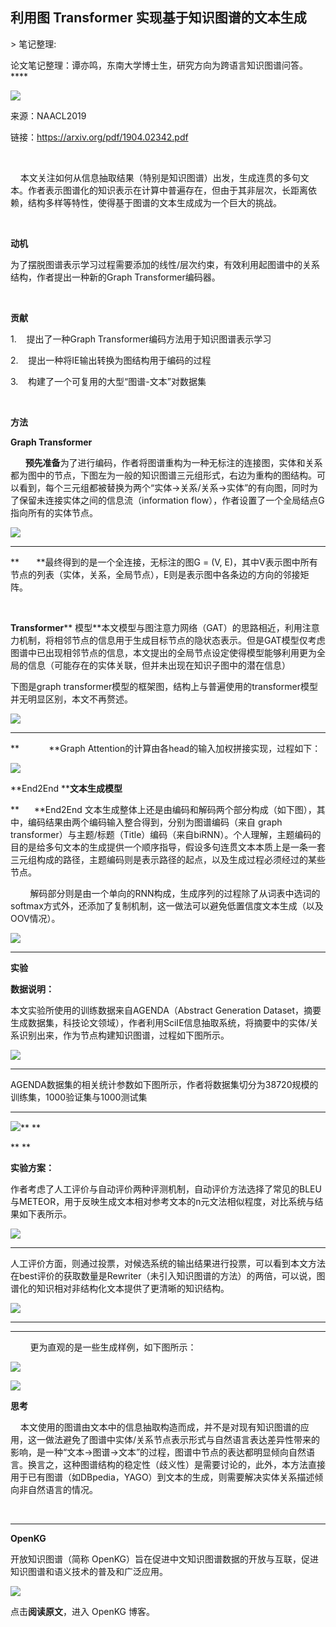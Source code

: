 
## 利用图 Transformer 实现基于知识图谱的文本生成

&gt; 笔记整理: 

论文笔记整理：谭亦鸣，东南大学博士生，研究方向为跨语言知识图谱问答。****





![](img/利用图-Transformer-实现基于知识图谱的文本生成.md_1.png)

来源：NAACL2019

链接：https://arxiv.org/pdf/1904.02342.pdf

 

    本文关注如何从信息抽取结果（特别是知识图谱）出发，生成连贯的多句文本。作者表示图谱化的知识表示在计算中普遍存在，但由于其非层次，长距离依赖，结构多样等特性，使得基于图谱的文本生成成为一个巨大的挑战。

 

**动机**

为了摆脱图谱表示学习过程需要添加的线性/层次约束，有效利用起图谱中的关系结构，作者提出一种新的Graph Transformer编码器。

 

**贡献**

1.    提出了一种Graph Transformer编码方法用于知识图谱表示学习

2.    提出一种将IE输出转换为图结构用于编码的过程

3.    构建了一个可复用的大型“图谱-文本”对数据集

 

**方法**

**Graph Transformer**

      **预先准备**为了进行编码，作者将图谱重构为一种无标注的连接图，实体和关系都为图中的节点，下图左为一般的知识图谱三元组形式，右边为重构的图结构。可以看到，每个三元组都被替换为两个“实体-&gt;关系/关系-&gt;实体”的有向图，同时为了保留未连接实体之间的信息流（information flow），作者设置了一个全局结点G指向所有的实体节点。

![](img/利用图-Transformer-实现基于知识图谱的文本生成.md_2.png)

****

**       **最终得到的是一个全连接，无标注的图G = (V, E)，其中V表示图中所有节点的列表（实体，关系，全局节点），E则是表示图中各条边的方向的邻接矩阵。

           

**Transformer**** 模型**本文模型与图注意力网络（GAT）的思路相近，利用注意力机制，将相邻节点的信息用于生成目标节点的隐状态表示。但是GAT模型仅考虑图谱中已出现相邻节点的信息，本文提出的全局节点设定使得模型能够利用更为全局的信息（可能存在的实体关联，但并未出现在知识子图中的潜在信息）

下图是graph transformer模型的框架图，结构上与普遍使用的transformer模型并无明显区别，本文不再赘述。

![](img/利用图-Transformer-实现基于知识图谱的文本生成.md_3.png)

****

**            **Graph Attention的计算由各head的输入加权拼接实现，过程如下：

![](img/利用图-Transformer-实现基于知识图谱的文本生成.md_4.png)



**End2End ****文本生成模型**

**      **End2End 文本生成整体上还是由编码和解码两个部分构成（如下图），其中，编码结果由两个编码输入整合得到，分别为图谱编码（来自 graph transformer）与主题/标题（Title）编码（来自biRNN）。个人理解，主题编码的目的是给多句文本的生成提供一个顺序指导，假设多句连贯文本本质上是一条一套三元组构成的路径，主题编码则是表示路径的起点，以及生成过程必须经过的某些节点。

        解码部分则是由一个单向的RNN构成，生成序列的过程除了从词表中选词的softmax方式外，还添加了复制机制，这一做法可以避免低置信度文本生成（以及OOV情况）。

![](img/利用图-Transformer-实现基于知识图谱的文本生成.md_5.png)

****

**实验**

**数据说明：**

本文实验所使用的训练数据来自AGENDA（Abstract Generation Dataset，摘要生成数据集，科技论文领域），作者利用SciIE信息抽取系统，将摘要中的实体/关系识别出来，作为节点构建知识图谱，过程如下图所示。

![](img/利用图-Transformer-实现基于知识图谱的文本生成.md_6.png)

****

AGENDA数据集的相关统计参数如下图所示，作者将数据集切分为38720规模的训练集，1000验证集与1000测试集

****

![](img/利用图-Transformer-实现基于知识图谱的文本生成.md_7.png)** **

** **

**实验方案：**

作者考虑了人工评价与自动评价两种评测机制，自动评价方法选择了常见的BLEU与METEOR，用于反映生成文本相对参考文本的n元文法相似程度，对比系统与结果如下表所示。

![](img/利用图-Transformer-实现基于知识图谱的文本生成.md_8.png)

****

人工评价方面，则通过投票，对候选系统的输出结果进行投票，可以看到本文方法在best评价的获取数量是Rewriter（未引入知识图谱的方法）的两倍，可以说，图谱化的知识相对非结构化文本提供了更清晰的知识结构。

![](img/利用图-Transformer-实现基于知识图谱的文本生成.md_9.png)

****

****

        更为直观的是一些生成样例，如下图所示：

![](img/利用图-Transformer-实现基于知识图谱的文本生成.md_10.png)



![](img/利用图-Transformer-实现基于知识图谱的文本生成.md_11.png)





**思考**

    本文使用的图谱由文本中的信息抽取构造而成，并不是对现有知识图谱的应用，这一做法避免了图谱中实体/关系节点表示形式与自然语言表达差异性带来的影响，是一种“文本-&gt;图谱-&gt;文本”的过程，图谱中节点的表达都明显倾向自然语言。换言之，这种图谱结构的稳定性（歧义性）是需要讨论的，此外，本方法直接用于已有图谱（如DBpedia，YAGO）到文本的生成，则需要解决实体关系描述倾向非自然语言的情况。

 

****

**OpenKG**



开放知识图谱（简称 OpenKG）旨在促进中文知识图谱数据的开放与互联，促进知识图谱和语义技术的普及和广泛应用。

![](img/利用图-Transformer-实现基于知识图谱的文本生成.md_12.jpeg)

点击**阅读原文**，进入 OpenKG 博客。 
